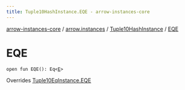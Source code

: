 ```yaml
---
title: Tuple10HashInstance.EQE - arrow-instances-core
---
```


[arrow-instances-core](../../index.html) / [arrow.instances](../index.html) / [Tuple10HashInstance](index.html) / [EQE](./-e-q-e.html)

# EQE

`open fun EQE(): Eq<`[`E`](index.html#E)`>`

Overrides [Tuple10EqInstance.EQE](../-tuple10-eq-instance/-e-q-e.html)

